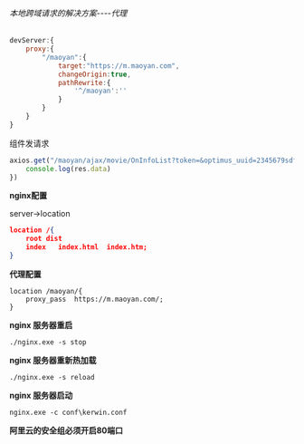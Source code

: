 ###### 本地跨域请求的解决方案----代理

```js
devServer:{
    proxy:{
        "/maoyan":{
            target:"https://m.maoyan.com",
            changeOrigin:true,
            pathRewrite:{
                '^/maoyan':''
            }
        }
    }
}
```

组件发请求

```javascript
axios.get("/maoyan/ajax/movie/OnInfoList?token=&optimus_uuid=2345679sdfn89fgx8s&optimus_risk_level=71&optimus_code=10").then(res=>{
    console.log(res.data)
})
```

**nginx配置**

server->location

```json
location /{
	root dist
    index	index.html	index.htm;
}
```

**代理配置**

```
location /maoyan/{
	proxy_pass	https://m.maoyan.com/;
}
```

**nginx 服务器重启**

```
./nginx.exe -s stop
```

**nginx 服务器重新热加载**

```
./nginx.exe	-s reload
```

**nginx 服务器启动**

```
nginx.exe -c conf\kerwin.conf
```

**阿里云的安全组必须开启80端口**



